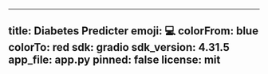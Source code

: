 -----
title: Diabetes Predicter
emoji: 💻
colorFrom: blue
colorTo: red
sdk: gradio
sdk_version: 4.31.5
app_file: app.py
pinned: false
license: mit
-------
